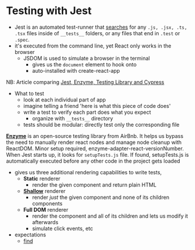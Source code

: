 # Testing with Jest
- Jest is an automated test-runner that [searches](https://jestjs.io/docs/en/configuration#testmatch-arraystring) for any `.js, .jsx, .ts, .tsx` files inside of `__tests__` folders, or any files that end in `.test` or `.spec`. 
- it's executed from the command line, yet React only works in the browser
    - JSDOM is used to simulate a browser in the terminal
        - gives us the `document` element to hook onto 
        - auto-installed with create-react-app

NB: Article comparing [Jest, Enzyme, Testing Library and Cypress](https://medium.com/javascript-in-plain-english/i-tested-a-react-app-with-jest-testing-library-and-cypress-here-are-the-differences-3192eae03850)

- What to test
    - look at each individual part of app
    - imagine telling a friend 'here is what this piece of code does'
    - write a test to verify each part does what you expect
        - organize with `__tests__` directory
    - tests should be modular: directly test only the corresponding file

[**Enzyme**](https://enzymejs.github.io/enzyme/) is an open-source testing library from AirBnb. It helps us bypass the need to manually render react nodes and manage node cleanup with ReactDOM. Minor setup required, enzyme-adapter-react-versionNumber. When Jest starts up, it looks for `setupTests.js` file. If found, setupTests.js is automatically executed before any other code in the project gets loaded

- gives us three additional rendering capabilities to write tests, 
    - **Static** renderer
        - render the given component and return plain HTML
    - [**Shallow**](https://enzymejs.github.io/enzyme/docs/api/ShallowWrapper/find.html) renderer
        - render *just* the given component and none of its children components
    - **Full DOM** renderer
        - render the component and all of its children and lets us modify it afterwards
        - simulate click events, etc
- expectations
    - [find](https://enzymejs.github.io/enzyme/docs/api/ShallowWrapper/find.html)